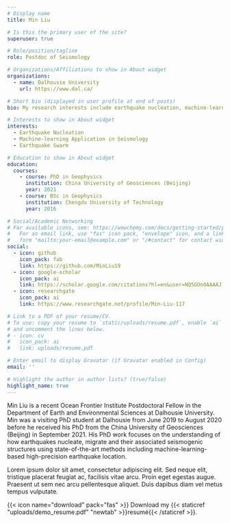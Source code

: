 ```yaml
---
# Display name
title: Min Liu

# Is this the primary user of the site?
superuser: true

# Role/position/tagline
role: Postdoc of Seismology

# Organizations/Affiliations to show in About widget
organizations:
  - name: Dalhousie University
    url: https://www.dal.ca/

# Short bio (displayed in user profile at end of posts)
bio: My research interests include earthquake nucleation, machine-learning application in seismology, earthquake swarm.

# Interests to show in About widget
interests:
  - Earthquake Nucleation
  - Machine-learning Application in Seismology
  - Earthquake Swarm

# Education to show in About widget
education:
  courses:
    - course: PhD in Geophysics
      institution: China University of Geosciences (Beijing)
      year: 2021
    - course: BSc in Geophysics
      institution: Chengdu University of Technology
      year: 2016

# Social/Academic Networking
# For available icons, see: https://wowchemy.com/docs/getting-started/page-builder/#icons
#   For an email link, use "fas" icon pack, "envelope" icon, and a link in the
#   form "mailto:your-email@example.com" or "/#contact" for contact widget.
social:
  - icon: github
    icon_pack: fab
    link: https://github.com/MinLiu19
  - icon: google-scholar
    icon_pack: ai
    link: https://scholar.google.com/citations?hl=en&user=NQ5GOn0AAAAJ
  - icon: researchgate
    icon_pack: ai
    link: https://www.researchgate.net/profile/Min-Liu-117

# Link to a PDF of your resume/CV.
# To use: copy your resume to `static/uploads/resume.pdf`, enable `ai` icons in `params.toml`,
# and uncomment the lines below.
# - icon: cv
#   icon_pack: ai
#   link: uploads/resume.pdf

# Enter email to display Gravatar (if Gravatar enabled in Config)
email: ''

# Highlight the author in author lists? (true/false)
highlight_name: true
---
```


Min Liu is a recent Ocean Frontier Institute Postdoctoral Fellow in the Department of Earth and Environmental Sciences at Dalhousie University. Min was a visiting PhD student at Dalhousie from June 2019 to August 2020 before he received his PhD from the China University of Geosciences (Beijing) in September 2021. His PhD work focuses on the understanding of how earthquakes nucleate, migrate and their associated seismogenic structures using state-of-the-art methods including machine-learning-based high-precision earthquake location.

Lorem ipsum dolor sit amet, consectetur adipiscing elit. Sed neque elit, tristique placerat feugiat ac, facilisis vitae arcu. Proin eget egestas augue. Praesent ut sem nec arcu pellentesque aliquet. Duis dapibus diam vel metus tempus vulputate.

{{< icon name="download" pack="fas" >}} Download my {{< staticref "uploads/demo_resume.pdf" "newtab" >}}resumé{{< /staticref >}}.
